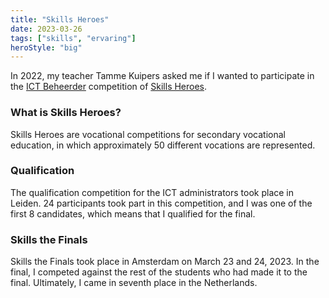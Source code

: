 ```yaml
---
title: "Skills Heroes"
date: 2023-03-26
tags: ["skills", "ervaring"]
heroStyle: "big"
---
```

In 2022, my teacher Tamme Kuipers asked me if I wanted to participate in the [ICT Beheerder]() competition of [Skills Heroes]().

### What is Skills Heroes?

Skills Heroes are vocational competitions for secondary vocational education, in which approximately 50 different vocations are represented.

### Qualification

The qualification competition for the ICT administrators took place in Leiden. 24 participants took part in this competition, and I was one of the first 8 candidates, which means that I qualified for the final.

### Skills the Finals

Skills the Finals took place in Amsterdam on March 23 and 24, 2023. In the final, I competed against the rest of the students who had made it to the final. Ultimately, I came in seventh place in the Netherlands.
